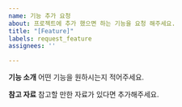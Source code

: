 ```yaml
---
name: 기능 추가 요청
about: 프로젝트에 추가 했으면 하는 기능을 요청 해주세요.
title: "[Feature]"
labels: request_feature
assignees: ''

---
```


**기능 소개**
어떤 기능을 원하시는지 적어주세요.

**참고 자료**
참고할 만한 자료가 있다면 추가해주세요.
